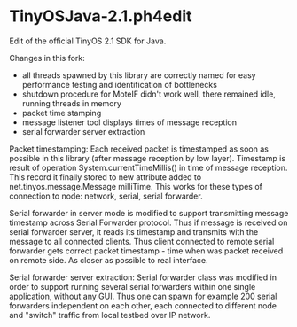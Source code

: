 TinyOSJava-2.1.ph4edit
======================

Edit of the official TinyOS 2.1 SDK for Java. 

Changes in this fork:
 * all threads spawned by this library are correctly named for easy performance testing and identification of bottlenecks
 * shutdown procedure for MoteIF didn't work well, there remained idle, running threads in memory
 * packet time stamping
 * message listener tool displays times of message reception
 * serial forwarder server extraction

Packet timestamping:
Each received packet is timestamped as soon as possible in this library (after message reception by low layer). 
Timestamp is result of operation System.currentTimeMillis() in time of message reception. This record
it finally stored to new attribute added to net.tinyos.message.Message milliTime. This works for 
these types of connection to node: network, serial, serial forwarder.

Serial forwarder in server mode is modified to support transmitting message timestamp across 
Serial Forwarder protocol. Thus if message is received on serial forwarder server,
it reads its timestamp and transmits with the message to all connected clients. Thus
client connected to remote serial forwarder gets correct packet timestamp - time when
was packet received on remote side. As closer as possible to real interface. 

Serial forwarder server extraction:
Serial forwarder class was modified in order to support running several serial forwarders
within one single application, without any GUI. Thus one can spawn for example 200 serial 
forwarders independent on each other, each connected to different node and "switch"
traffic from local testbed over IP network.

